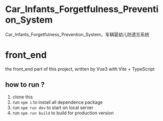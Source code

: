 # Car_Infants_Forgetfulness_Prevention_System
Car_Infants_Forgetfulness_Prevention_System，⻋辆婴幼⼉防遗忘系统


# front_end
the front_end part of this project, written by Vue3 with Vite + TypeScript
## how to run ?

1. clone this
2. run ```npm i``` to install all dependence package
3. run ```npm run dev``` to start on local server
4. run ```npm run build``` to build for production version

